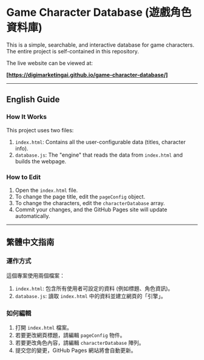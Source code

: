 # Game Character Database (遊戲角色資料庫)

This is a simple, searchable, and interactive database for game characters. The entire project is self-contained in this repository.

The live website can be viewed at:

**[https://digimarketingai.github.io/game-character-database/]**

---

## English Guide

### How It Works
This project uses two files:
1.  `index.html`: Contains all the user-configurable data (titles, character info).
2.  `database.js`: The "engine" that reads the data from `index.html` and builds the webpage.

### How to Edit
1.  Open the `index.html` file.
2.  To change the page title, edit the `pageConfig` object.
3.  To change the characters, edit the `characterDatabase` array.
4.  Commit your changes, and the GitHub Pages site will update automatically.

---

## 繁體中文指南

### 運作方式
這個專案使用兩個檔案：
1.  `index.html`: 包含所有使用者可設定的資料 (例如標題、角色資訊)。
2.  `database.js`: 讀取 `index.html` 中的資料並建立網頁的「引擎」。

### 如何編輯
1.  打開 `index.html` 檔案。
2.  若要更改網頁標題，請編輯 `pageConfig` 物件。
3.  若要更改角色內容，請編輯 `characterDatabase` 陣列。
4.  提交您的變更，GitHub Pages 網站將會自動更新。